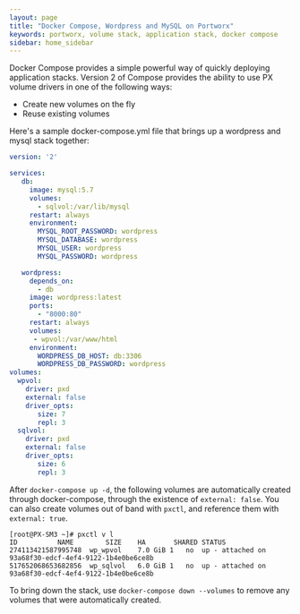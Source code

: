 ```yaml
---
layout: page
title: "Docker Compose, Wordpress and MySQL on Portworx"
keywords: portworx, volume stack, application stack, docker compose
sidebar: home_sidebar
---
```

Docker Compose provides a simple powerful way of quickly deploying application stacks. Version 2 of Compose provides the ability to use PX volume drivers in one of the following ways:

* Create new volumes on the fly
* Reuse existing volumes

Here's a sample docker-compose.yml file that brings up a wordpress and mysql stack together:

```yaml
version: '2'

services:
   db:
     image: mysql:5.7
     volumes:
       - sqlvol:/var/lib/mysql
     restart: always
     environment:
       MYSQL_ROOT_PASSWORD: wordpress
       MYSQL_DATABASE: wordpress
       MYSQL_USER: wordpress
       MYSQL_PASSWORD: wordpress

   wordpress:
     depends_on:
       - db
     image: wordpress:latest
     ports:
       - "8000:80"
     restart: always
     volumes:
      - wpvol:/var/www/html
     environment:
       WORDPRESS_DB_HOST: db:3306
       WORDPRESS_DB_PASSWORD: wordpress
volumes:
  wpvol:
    driver: pxd
    external: false
    driver_opts:
       size: 7
       repl: 3
  sqlvol:
    driver: pxd
    external: false
    driver_opts:
       size: 6
       repl: 3
```

After `docker-compose up -d`, the following volumes are automatically created through docker-compose, through the existence of `external: false`. You can also create volumes out of band with `pxctl`, and reference them with `external: true`.

```
[root@PX-SM3 ~]# pxctl v l
ID          NAME        SIZE    HA       SHARED STATUS
274113421587995748  wp_wpvol    7.0 GiB 1   no  up - attached on 93a68f30-edcf-4ef4-9122-1b4e0be6ce8b
517652068653682856  wp_sqlvol   6.0 GiB 1   no  up - attached on 93a68f30-edcf-4ef4-9122-1b4e0be6ce8b
```

To bring down the stack, use `docker-compose down --volumes` to remove any volumes that were automatically created.
